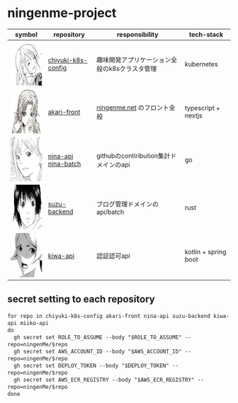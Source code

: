 # ningenme-project

| symbol                                                                         | repository                                                                                                  | responsibility                                | tech-stack           |
|--------------------------------------------------------------------------------|-------------------------------------------------------------------------------------------------------------|-----------------------------------------------|----------------------|
| <img src="./document/image/chiyuki.jpeg" alt="image" width="100" height="100"> | [chiyuki-k8s-config](https://github.com/ningenMe/chiyuki-k8s-config)                                        | 趣味開発アプリケーション全般のk8sクラスタ管理                      | kubernetes           |  
| <img src="./document/image/akari.jpeg" alt="image" width="100" height="100">   | [akari-front](https://github.com/ningenMe/akari-front)                                                      | [ningenme.net](https://ningenme.net/) のフロント全般 | typescript + nextjs  | 
| <img src="./document/image/nina.png" alt="image" width="100" height="100">     | [nina-api](https://github.com/ningenMe/nina-api) <br/> [nina-batch](https://github.com/ningenMe/nina-batch) | githubのcontiribution集計ドメインのapi                | go                   | 
| <img src="./document/image/suzu.jpeg" alt="image" width="100" height="100">    | [suzu-backend](https://github.com/ningenMe/suzu-backend)                                                    | ブログ管理ドメインのapi/batch                           | rust                 | 
| <img src="./document/image/kiwa.png" alt="image" width="100" height="100">     | [kiwa-api](https://github.com/ningenMe/kiwa-api)                                                            | 認証認可api                                       | kotlin + spring boot | 

## secret setting to each repository
```shell
for repo in chiyuki-k8s-config akari-front nina-api suzu-backend kiwa-api miiko-api
do
  gh secret set ROLE_TO_ASSUME --body "$ROLE_TO_ASSUME" --repo=ningenMe/$repo
  gh secret set AWS_ACCOUNT_ID --body "$AWS_ACCOUNT_ID" --repo=ningenMe/$repo
  gh secret set DEPLOY_TOKEN --body "$DEPLOY_TOKEN" --repo=ningenMe/$repo
  gh secret set AWS_ECR_REGISTRY --body "$AWS_ECR_REGISTRY" --repo=ningenMe/$repo
done
```
